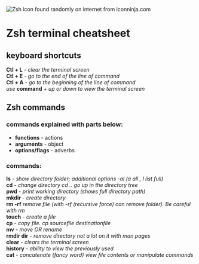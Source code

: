 ![Zsh icon found randomly on internet from iconninja.com ](https://www.iconninja.com/files/453/622/502/zsh-icon.png)
# Zsh terminal cheatsheet 
## keyboard shortcuts

**Ctl + L** - _clear the terminal screen_  
**Ctl + E** - _go to the end of the line of command_  
**Ctl + A** - _go to the beginning of the line of command_  
_use_ **command** _+ up or down to view the terminal screen_  



## Zsh commands

### commands explained with parts below:
* **functions** - actions  
* **arguments** - object  
* **options/flags** - adverbs


### commands:
**ls** - _show directory folder; additional options -al (a all , l list full)_  
**cd** - _change directory cd .. go up in the directory tree_  
**pwd** - _print working directory (shows full directory path)_  
**mkdir** - _create directory_  
**rm -rf** _remove file (with -rf (recursive force) can remove folder). Be careful with rm_  
**touch** - _create a file_  
**cp** - _copy file. cp sourcefile destinationfile_  
**mv** - _move OR rename_  
**rmdir dir** - _remove directory not a lot on it with man pages_  
**clear** - _clears the terminal screen_  
**history** - _ability to view the previously used_  
**cat** - _concatenate (fancy word) view file contents or manipulate commands_ 
